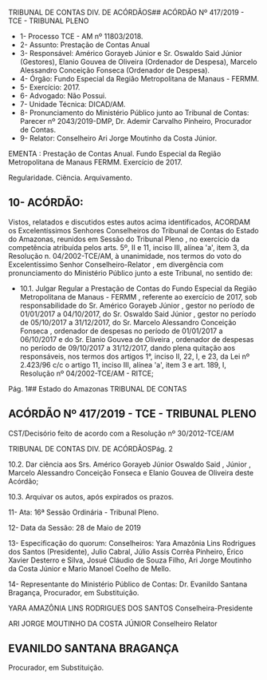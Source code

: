 TRIBUNAL DE CONTAS DIV. DE ACÓRDÃOS## ACÓRDÃO Nº 417/2019 - TCE - TRIBUNAL PLENO

- 1- Processo TCE - AM nº 11803/2018.
- 2- Assunto: Prestação de Contas Anual
- 3- Responsável: Américo Gorayeb Júnior e Sr. Oswaldo Said Júnior (Gestores), Elanio Gouvea de Oliveira (Ordenador de Despesa), Marcelo Alessandro Conceição Fonseca (Ordenador de Despesa).
- 4- Órgão: Fundo Especial da Região Metropolitana de Manaus - FERMM.
- 5- Exercício: 2017.
- 6- Advogado: Não Possui.
- 7- Unidade Técnica: DICAD/AM.
- 8- Pronunciamento  do  Ministério  Público  junto  ao  Tribunal  de  Contas: Parecer  nº 2043/2019-DMP, Dr. Ademir Carvalho Pinheiro, Procurador de Contas.
- 9- Relator: Conselheiro Ari Jorge Moutinho da Costa Júnior.

EMENTA : Prestação de Contas Anual. Fundo Especial  da  Região  Metropolitana  de  Manaus  FERMM. Exercício de 2017.

Regularidade. Ciência. Arquivamento.

## 10-  ACÓRDÃO:

Vistos, relatados e discutidos estes autos acima identificados, ACORDAM os Excelentíssimos Senhores Conselheiros do Tribunal de Contas do Estado do Amazonas, reunidos em Sessão do Tribunal Pleno , no exercício da competência atribuída pelos arts. 5º, II e 11, inciso III, alínea 'a', item 3, da Resolução n. 04/2002-TCE/AM, à unanimidade, nos termos do voto do Excelentíssimo Senhor Conselheiro-Relator , em divergência com pronunciamento do Ministério Público junto a este Tribunal, no sentido de:

- 10.1. Julgar Regular a Prestação de Contas do Fundo Especial da Região Metropolitana de Manaus - FERMM , referente ao exercício de 2017, sob  responsabilidade  do Sr.  Américo  Gorayeb  Júnior ,  gestor  no período  de  01/01/2017 a  04/10/2017,  do Sr.  Oswaldo Said Júnior , gestor  no  período  de  05/10/2017  a  31/12/2017,  do Sr.  Marcelo Alessandro Conceição Fonseca , ordenador de despesas no período de  01/01/2017  a  06/10/2017  e  do Sr.  Elanio  Gouvea  de  Oliveira , ordenador de despesas no período de 09/10/2017 a 31/12/2017, dando plena quitação aos responsáveis, nos termos dos artigos 1°, inciso II, 22, I, e 23, da Lei nº 2.423/96 c/c o artigo 11, inciso III, alínea 'a', item 3 e art. 189, I, Resolução nº 04/2002-TCE/AM - RITCE;

Pág. 1## Estado do Amazonas TRIBUNAL DE CONTAS

## ACÓRDÃO Nº 417/2019 - TCE - TRIBUNAL PLENO

CST/Decisório feito de acordo com a Resolução nº 30/2012-TCE/AM

TRIBUNAL DE CONTAS DIV. DE ACÓRDÃOSPág. 2

10.2. Dar  ciência aos Srs.  Américo  Gorayeb  Júnior   Oswaldo  Said , Júnior , Marcelo Alessandro Conceição Fonseca e Elanio Gouvea de Oliveira deste Acórdão;

10.3. Arquivar os autos, após expirados os prazos.

11-  Ata: 16ª Sessão Ordinária - Tribunal Pleno.

12-  Data da Sessão: 28 de Maio de 2019

13-  Especificação do quorum: Conselheiros: Yara Amazônia Lins Rodrigues dos Santos (Presidente), Julio Cabral, Júlio Assis Corrêa Pinheiro, Érico Xavier Desterro e Silva, Josué  Cláudio  de  Souza  Filho,  Ari  Jorge  Moutinho  da  Costa  Júnior  e  Mario  Manoel Coelho de Mello.

14-  Representante do Ministério Público de Contas: Dr. Evanildo Santana Bragança, Procurador, em Substituição.

YARA AMAZÔNIA LINS RODRIGUES DOS SANTOS Conselheira-Presidente

ARI JORGE MOUTINHO DA COSTA JÚNIOR Conselheiro Relator

## EVANILDO SANTANA BRAGANÇA

Procurador, em Substituição.